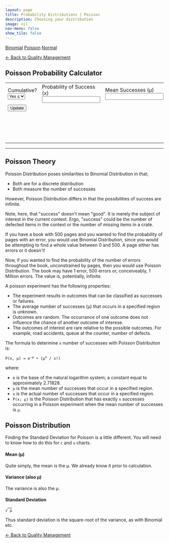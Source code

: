 ```yaml
---
layout: page
title: Probability Distributions | Poisson
description: Choosing your distribution
image: nil
nav-menu: false
show_tile: false
---
```


<script src="../../assets/js/spc.js"></script>
<script src="../../assets/js/poisson.js"></script>

<a href="binomial.html" class="button small">Binomial</a>
<a href="poisson.html" class="button special small">Poisson</a>
<a href="normal.html" class="button small">Normal</a>

<a href="/quality-management">&#x2190; Back to Quality Management</a>

## Poisson Probability Calculator

<table>
  <tr>
    <td colspan="2">
      Cumulative?
      <select id="cumulative" onchange="update();">
        <option value="2">Yes &leq;</option>
        <option value="1">Yes &geq;</option>
        <option value="0">No</option>
      </select>
    </td>
    <td colspan="2">
      Probability of Success (x)
      <input type="text" id="data-x" onchange="update();" />
    </td>
    <td colspan="2">
      Mean Successes (&micro;)
      <input type="text" id="data-micro" onchange="update();" />
    </td>
  </tr>
  <tr>
    <td colspan="6" style="max-width: 100px;">
      <button onclick="update();">Update</button>
    </td>
  </tr>
  <tr>
    <td colspan="6">
      <div style="min-height: 50px; max-width: 1400px; padding: 20px; overflow-x: scroll; display: flex; flex-wrap: no-wrap;">
        <div id="result" style="display: inline-block; flex: 0 0 auto;"></div>
      </div>
    </td>
  </tr>
</table>

----

## Poisson Theory

Poisson Distribution poses similarities to Binomial Distribution in that;

- Both are for a discrete distribution
- Both measure the number of successes

However, Poisson Distribution differs in that the possibilities of success are infinite.

Note, here, that "success" doesn't mean "good".  It is merely the subject of interest in the current context. Ergo, "success" could be the number of defected items in the context or the number of missing items in a crate.

If you have a book with 500 pages and you wanted to find the probability of pages with an error, you would use Binomial Distribution, since you would be attempting to find a whole value between 0 and 500. A page either has errors or it doesn't!

Now, if you wanted to find the probability of the number of errors throughout the book, unconstrained by pages, then you would use Poisson Distribution.  The book may have 1 error, 500 errors or, conceiveably, 1 Million errors.  The value is, potentially, infinite.

A poisson experiment has the following properties:

- The experiment results in outcomes that can be classified as successes or failures.
- The average number of successes (&micro;) that occurs in a specified region is unknown.
- Outcomes are random. The occurrance of one outcome does not influence the chance of another outcome of interese.
- The outcomes of interest are rare relative to the possible outcomes. For example, road accidents, queue at the counter, number of defects.

The formula to determine <code>x</code> number of successes with Poisson Distribution is:

<code>P(x, &micro;) = e<sup>-&micro;</sup> &bull; (&micro;<sup>x</sup> / x!)</code>

where:

- <code>e</code> is the base of the natural logarithm system; a constant equal to approximately 2.71828.
- <code>&micro;</code> is the mean number of successes that occur in a specified region.
- <code>x</code> is the actual number of successes that occur in a specified region.
- <code>P(x; &micro;)</code> is the Poisson Distribution that has exactly <code>x</code> successes occurring in a Poisson experiment when the mean number of successes is <code>&micro;</code>.

## Poisson Distribution

Finding the Standard Deviation for Poisson is a little different.  You will need to know how to do this for <code>c</code> and <code>u</code> charts.

#### Mean (&micro;)

Quite simply, the mean is the &micro;. We already know it prior to calculation.

#### Variance (also &micro;)

The variance is also the &micro;.

#### Standard Deviation

<code>&radic;<span style="text-decoration:overline;"> &micro;</span></code>

Thus standard deviation is the square-root of the variance, as with Binomial etc.

<a href="/quality-management">&#x2190; Back to Quality Management</a>
